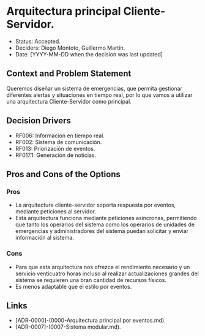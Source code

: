 # Arquitectura principal Cliente-Servidor.

* Status: Accepted.
* Deciders: Diego Montoto, Guillermo Martín.
* Date: [YYYY-MM-DD when the decision was last updated]


## Context and Problem Statement

Queremos diseñar un sistema de emergencias, que permita gestionar diferentes alertas y situaciones en tiempo real, por lo que vamos a utilizar una arquitectura Cliente-Servidor como principal.

## Decision Drivers

* RF006: Información en tiempo real.
* RF002: Sistema de comunicación.
* RF013: Priorización de eventos.
* RF017.1: Generación de noticias.


## Pros and Cons of the Options

### Pros
* La arquitectura cliente-servidor soporta respuesta por eventos, mediante peticiones al servidor.
* Esta arquitectura funciona mediante peticiones asincronas, permitiendo que tanto los operarios del sistema como los operarios de unidades de emergencias y administradores del sistema puedan
  solicitar y enviar información al sistema.


### Cons
* Para que esta arquitectura nos ofrezca el rendimiento necesario y un servicio venticuatro horas incluso al realizar actualizaciones grandes del sistema se requieren una bran cantidad de recursos físicos.
* Es menos adaptable que el estilo por eventos.


## Links 

* [ADR-0000]-(0000-Arquitectura principal por eventos.md).
* [ADR-0007]-(0007-Sistema modular.md).

